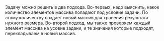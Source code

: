 Задачу можно решить в два подхода. 
Во-первых, надо выяснить, какое количество элементов массива попадают под условие задачи. 
По этому количеству создает новый массив для хранения результата нужного размера.
Во-второй подход, мы также проверяем каждый элемент массива на усовие задани, и те значения которые подходят, перекладываем в новый массив.